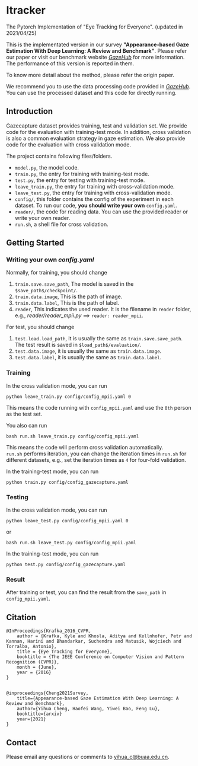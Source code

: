 # Itracker
The Pytorch Implementation of "Eye Tracking for Everyone". (updated in 2021/04/25)

This is the implementated version in our survey **"Appearance-based Gaze Estimation With Deep Learning: A Review and Benchmark"**.
Please refer our paper or visit our benchmark website <a href="http://phi-ai.org/project/Gazehub/" target="_blank">*GazeHub*</a> for more information.
The performance of this version is reported in them.

To know more detail about the method, please refer the origin paper.

We recommend you to use the data processing code provided in <a href="http://phi-ai.org/project/Gazehub/" target="_blank">*GazeHub*</a>.
You can use the processed dataset and this code for directly running.

## Introduction
Gazecapture dataset provides training, test and validation set.
We provide code for the evaluation with training-test mode.
In addition, cross validation is also a common evaluation strategy in gaze estimation. 
We also provide code for the evaluation with cross validation mode.

The project contains following files/folders.
- `model.py`, the model code.
- `train.py`, the entry for training with training-test mode.
- `test.py`, the entry for testing with training-test mode.
- `leave_train.py`, the entry for training with cross-validation mode.
- `leave_test.py`, the entry for training with cross-validation mode.
- `config/`, this folder contains the config of the experiment in each dataset. To run our code, **you should write your own** `config.yaml`. 
- `reader/`, the code for reading data. You can use the provided reader or write your own reader.
- `run.sh`, a shell file for cross validation.

## Getting Started
### Writing your own *config.yaml*

Normally, for training, you should change 
1. `train.save.save_path`, The model is saved in the `$save_path$/checkpoint/`.
2. `train.data.image`, This is the path of image.
3. `train.data.label`, This is the path of label.
4. `reader`, This indicates the used reader. It is the filename in `reader` folder, e.g., *reader/reader_mpii.py* ==> `reader: reader_mpii`.

For test, you should change 
1. `test.load.load_path`, it is usually the same as `train.save.save_path`. The test result is saved in `$load_path$/evaluation/`.
2. `test.data.image`, it is usually the same as `train.data.image`.
3. `test.data.label`, it is usually the same as `train.data.label`.
 
### Training

In the cross validation mode, you can run
```
python leave_train.py config/config_mpii.yaml 0
```
This means the code running with `config_mpii.yaml` and use the `0th` person as the test set.

You also can run
```
bash run.sh leave_train.py config/config_mpii.yaml
```
This means the code will perform cross validation automatically.   
`run.sh` performs iteration, you can change the iteration times in `run.sh` for different datasets, e.g., set the iteration times as `4` for four-fold validation.

In the training-test mode, you can run
```
python train.py config/config_gazecapture.yaml
```

### Testing
In the cross validation mode, you can run
```
python leave_test.py config/config_mpii.yaml 0
```
or
```
bash run.sh leave_test.py config/config_mpii.yaml
```

In the training-test mode, you can run
```
python test.py config/config_gazecapture.yaml
```

### Result
After training or test, you can find the result from the `save_path` in `config_mpii.yaml`. 


## Citation
```
@InProceedings{Krafka_2016_CVPR,
	author = {Krafka, Kyle and Khosla, Aditya and Kellnhofer, Petr and Kannan, Harini and Bhandarkar, Suchendra and Matusik, Wojciech and Torralba, Antonio},
	title = {Eye Tracking for Everyone},
	booktitle = {The IEEE Conference on Computer Vision and Pattern Recognition (CVPR)},
	month = {June},
	year = {2016}
}


@inproceedings{Cheng2021Survey,
	title={Appearance-based Gaze Estimation With Deep Learning: A Review and Benchmark},
	author={Yihua Cheng, Haofei Wang, Yiwei Bao, Feng Lu},
	booktitle={arxiv}
	year={2021}
}
```
## Contact 
Please email any questions or comments to yihua_c@buaa.edu.cn.

